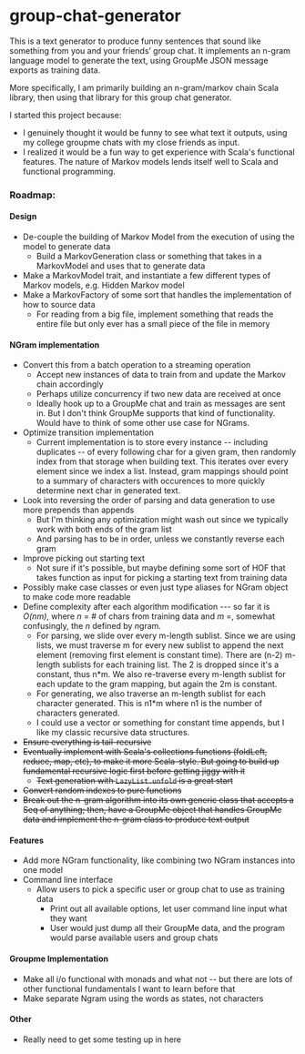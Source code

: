 # group-chat-generator

This is a text generator to produce funny sentences that sound like something from you and your friends’ group chat. It implements an n-gram language model to generate the text, using GroupMe JSON message exports as training data. 

More specifically, I am primarily building an n-gram/markov chain Scala library, then using that library for this group chat generator. 

I started this project because:
  - I genuinely thought it would be funny to see what text it outputs, using my college groupme chats with my close friends as input.
  - I realized it would be a fun way to get experience with Scala's functional features. The nature of Markov models lends itself well to Scala and functional programming.

### Roadmap:

#### Design
- De-couple the building of Markov Model from the execution of using the model to generate data
  - Build a MarkovGeneration class or something that takes in a MarkovModel and uses that to generate data
- Make a MarkovModel trait, and instantiate a few different types of Markov models, e.g. Hidden Markov model
- Make a MarkovFactory of some sort that handles the implementation of how to source data
  - For reading from a big file, implement something that reads the entire file but only ever has a small piece of the file in memory

#### NGram implementation
- Convert this from a batch operation to a streaming operation
  - Accept new instances of data to train from and update the Markov chain accordingly
  - Perhaps utilize concurrency if two new data are received at once
  - Ideally hook up to a GroupMe chat and train as messages are sent in. But I don't think GroupMe supports that kind of functionality. Would have to think of some other use case for NGrams.
- Optimize transition implementation
  - Current implementation is to store every instance -- including duplicates -- of every following char for a given gram, then randomly index from that storage when building text. This iterates over every element since we index a list. Instead, gram mappings should point to a summary of characters with occurences to more quickly determine next char in generated text.
- Look into reversing the order of parsing and data generation to use more prepends than appends
  - But I'm thinking any optimization might wash out since we typically work with both ends of the gram list
  - And parsing has to be in order, unless we constantly reverse each gram
- Improve picking out starting text
  - Not sure if it's possible, but maybe defining some sort of HOF that takes function as input for picking a starting text from training data
- Possibly make case classes or even just type aliases for NGram object to make code more readable
- Define complexity after each algorithm modification --- so far it is *O(nm)*, where *n* = # of chars from training data and *m* =, somewhat confusingly, the *n* defined by *n*gram.
  - For parsing, we slide over every m-length sublist. Since we are using lists, we must traverse m for every new sublist to append the next element (removing first element is constant time). There are (n-2) m-length sublists for each training list. The 2 is dropped since it's a constant, thus n*m. We also re-traverse every m-length sublist for each update to the gram mapping, but again the 2m is constant. 
  - For generating, we also traverse an m-length sublist for each character generated. This is n1*m where n1 is the number of characters generated.
  - I could use a vector or something for constant time appends, but I like my classic recursive data structures. 
- ~~Ensure everything is tail-recursive~~
- ~~Eventually implement with Scala's collections functions (foldLeft, reduce, map, etc), to make it more Scala-style. But going to build up fundamental recursive logic first before getting jiggy with it~~
  - ~~Text generation with `LazyList.unfold` is a great start~~
- ~~Convert random indexes to pure functions~~ 
- ~~Break out the n-gram algorithm into its own generic class that accepts a Seq of anything; then, have a GroupMe object that handles GroupMe data and implement the n-gram class to produce text output~~

#### Features
- Add more NGram functionality, like combining two NGram instances into one model
- Command line interface 
  - Allow users to pick a specific user or group chat to use as training data
    - Print out all available options, let user command line input what they want
    - User would just dump all their GroupMe data, and the program would parse available users and group chats

#### Groupme Implementation
- Make all i/o functional with monads and what not -- but there are lots of other functional fundamentals I want to learn before that
- Make separate Ngram using the words as states, not characters

#### Other
- Really need to get some testing up in here
